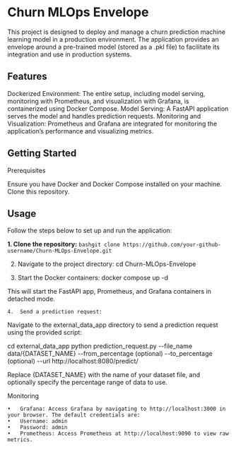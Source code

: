 # Churn MLOps Envelope

This project is designed to deploy and manage a churn prediction machine learning model in a production environment. The application provides an envelope around a pre-trained model (stored as a .pkl file) to facilitate its integration and use in production systems.

## Features

Dockerized Environment: The entire setup, including model serving, monitoring with Prometheus, and visualization with Grafana, is containerized using Docker Compose.
Model Serving: A FastAPI application serves the model and handles prediction requests.
Monitoring and Visualization: Prometheus and Grafana are integrated for monitoring the application’s performance and visualizing metrics.

## Getting Started

Prerequisites

Ensure you have Docker and Docker Compose installed on your machine.
Clone this repository.

## Usage

Follow the steps below to set up and run the application:

**1.	Clone the repository:**
	```bashgit clone https://github.com/your-github-username/Churn-MLOps-Envelope.git```

2. Navigate to the project directory:
	cd Churn-MLOps-Envelope

3. Start the Docker containers:
	docker compose up -d

  This will start the FastAPI app, Prometheus, and Grafana containers in detached mode.

	4.	Send a prediction request:
Navigate to the external_data_app directory to send a prediction request using the provided script:

cd external_data_app
python prediction_request.py --file_name data/{DATASET_NAME} --from_percentage (optional) --to_percentage (optional) --url http://localhost:8080/predict/

Replace {DATASET_NAME} with the name of your dataset file, and optionally specify the percentage range of data to use.

Monitoring

	•	Grafana: Access Grafana by navigating to http://localhost:3000 in your browser. The default credentials are:
	•	Username: admin
	•	Password: admin
	•	Prometheus: Access Prometheus at http://localhost:9090 to view raw metrics.


  
